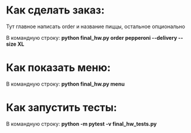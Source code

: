 # Как сделать заказ:
Тут главное написать order и название пиццы, остальное опционально

В командную строку:
**python final_hw.py order pepperoni --delivery --size XL**
 
# Как показать меню:

В командную строку:
**python final_hw.py menu**

# Как запустить тесты:

В командную строку:
**python -m pytest -v final_hw_tests.py**